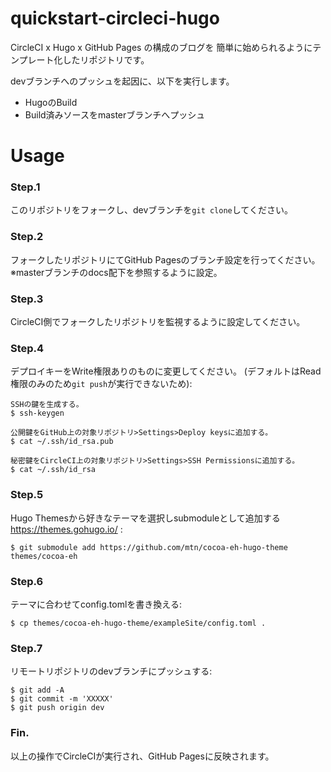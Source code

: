 
quickstart-circleci-hugo
======

CircleCI x Hugo x GitHub Pages の構成のブログを
簡単に始められるようにテンプレート化したリポジトリです。

devブランチへのプッシュを起因に、以下を実行します。
- HugoのBuild
- Build済みソースをmasterブランチへプッシュ

Usage
============

### Step.1
このリポジトリをフォークし、devブランチを`git clone`してください。

### Step.2
フォークしたリポジトリにてGitHub Pagesのブランチ設定を行ってください。 
※masterブランチのdocs配下を参照するように設定。

### Step.3
CircleCI側でフォークしたリポジトリを監視するように設定してください。

### Step.4
デプロイキーをWrite権限ありのものに変更してください。
(デフォルトはRead権限のみのため`git push`が実行できないため): 

    SSHの鍵を生成する。
    $ ssh-keygen

    公開鍵をGitHub上の対象リポジトリ>Settings>Deploy keysに追加する。
    $ cat ~/.ssh/id_rsa.pub

    秘密鍵をCircleCI上の対象リポジトリ>Settings>SSH Permissionsに追加する。
    $ cat ~/.ssh/id_rsa

### Step.5
Hugo Themesから好きなテーマを選択しsubmoduleとして追加する
https://themes.gohugo.io/ : 

    $ git submodule add https://github.com/mtn/cocoa-eh-hugo-theme themes/cocoa-eh

### Step.6
テーマに合わせてconfig.tomlを書き換える: 

    $ cp themes/cocoa-eh-hugo-theme/exampleSite/config.toml .

### Step.7
リモートリポジトリのdevブランチにプッシュする: 

    $ git add -A
    $ git commit -m 'XXXXX'
    $ git push origin dev

### Fin.
以上の操作でCircleCIが実行され、GitHub Pagesに反映されます。
